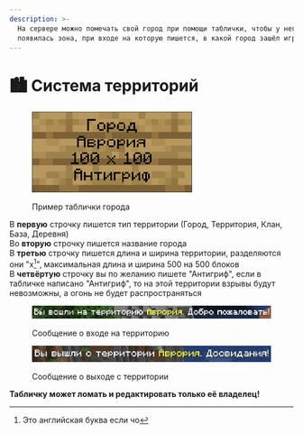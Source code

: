 ```yaml
---
description: >-
  На сервере можно помечать свой город при помощи таблички, чтобы у него
  появилась зона, при входе на которую пишется, в какой город зашёл игрок
---
```


# 🏙️ Система территорий

<figure><img src="../../.gitbook/assets/image (33).png" alt=""><figcaption><p>Пример таблички города</p></figcaption></figure>

В **первую** строчку пишется тип территории (Город, Территория, Клан, База, Деревня)\
Во **вторую** строчку пишется название города\
В **третью** строчку пишется длина и ширина территории, разделяются они "x[^1]", максимальная длина и ширина 500 на 500 блоков\
В **четвёртую** строчку вы по желанию пишете "Антигриф", если в табличке написано "Антигриф", то на этой территории взрывы будут невозможны, а огонь не будет распространяться&#x20;



<figure><img src="../../.gitbook/assets/image (34).png" alt=""><figcaption><p>Сообщение о входе на территорию</p></figcaption></figure>

<figure><img src="../../.gitbook/assets/image (35).png" alt=""><figcaption><p>Сообщение о выходе с территории</p></figcaption></figure>

**Табличку может ломать и редактировать только её владелец!**



[^1]: Это английская буква если чо
